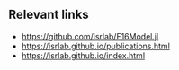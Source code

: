 ## Relevant links

- https://github.com/isrlab/F16Model.jl
- https://isrlab.github.io/publications.html
- https://isrlab.github.io/index.html
